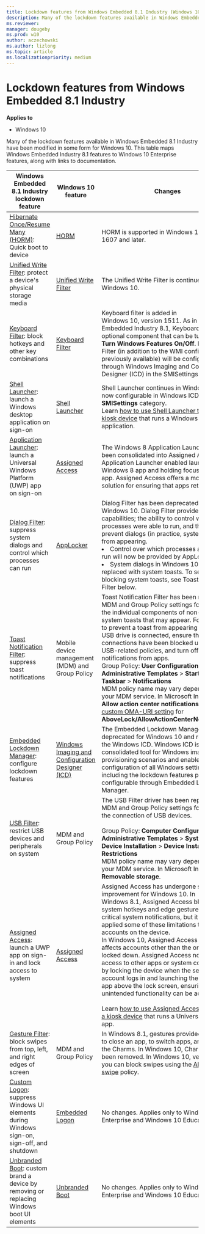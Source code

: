 ```yaml
---
title: Lockdown features from Windows Embedded 8.1 Industry (Windows 10)
description: Many of the lockdown features available in Windows Embedded 8.1 Industry have been modified in some form for Windows 10.
ms.reviewer: 
manager: dougeby
ms.prod: w10
author: aczechowski
ms.author: lizlong
ms.topic: article
ms.localizationpriority: medium
---
```


# Lockdown features from Windows Embedded 8.1 Industry

**Applies to**

- Windows 10

Many of the lockdown features available in Windows Embedded 8.1 Industry have been modified in some form for Windows 10. This table maps Windows Embedded Industry 8.1 features to Windows 10 Enterprise features, along with links to documentation.

|Windows Embedded 8.1 Industry lockdown feature|Windows 10 feature|Changes|
|--- |--- |--- |
|[Hibernate Once/Resume Many (HORM)](/previous-versions/windows/embedded/dn449302(v=winembedded.82)): Quick boot to device|[HORM](/windows-hardware/customize/enterprise/hibernate-once-resume-many-horm-)|HORM is supported in Windows 10, version 1607 and later.|
|[Unified Write Filter](/previous-versions/windows/embedded/dn449332(v=winembedded.82)): protect a device's physical storage media|[Unified Write Filter](/windows-hardware/customize/enterprise/unified-write-filter)|The Unified Write Filter is continued in Windows 10.|
|[Keyboard Filter](/previous-versions/windows/embedded/dn449298(v=winembedded.82)): block hotkeys and other key combinations|[Keyboard Filter](/windows-hardware/customize/enterprise/keyboardfilter)|Keyboard filter is added in Windows 10, version 1511. As in Windows Embedded Industry 8.1, Keyboard Filter is an optional component that can be turned on via **Turn Windows Features On/Off**. Keyboard Filter (in addition to the WMI configuration previously available) will be configurable through Windows Imaging and Configuration Designer (ICD) in the SMISettings path.|
|[Shell Launcher](/previous-versions/windows/embedded/dn449423(v=winembedded.82)): launch a Windows desktop application on sign-on|[Shell Launcher](/windows-hardware/customize/enterprise/shell-launcher)|Shell Launcher continues in Windows 10. It is now configurable in Windows ICD under the **SMISettings** category.<br>Learn [how to use Shell Launcher to create a kiosk device](/windows/configuration/kiosk-single-app) that runs a Windows desktop application.|
|[Application Launcher](/previous-versions/windows/embedded/dn449251(v=winembedded.82)): launch a Universal Windows Platform (UWP) app on sign-on|[Assigned Access](/windows/client-management/mdm/assignedaccess-csp)|The Windows 8 Application Launcher has been consolidated into Assigned Access. Application Launcher enabled launching a Windows 8 app and holding focus on that app. Assigned Access offers a more robust solution for ensuring that apps retain focus.|
|[Dialog Filter](/previous-versions/windows/embedded/dn449395(v=winembedded.82)): suppress system dialogs and control which processes can run|[AppLocker](/windows/device-security/applocker/applocker-overview)|Dialog Filter has been deprecated for Windows 10. Dialog Filter provided two capabilities; the ability to control which processes were able to run, and the ability to prevent dialogs (in practice, system dialogs) from appearing.<li>Control over which processes are able to run will now be provided by AppLocker.<li>System dialogs in Windows 10 have been replaced with system toasts. To see more on blocking system toasts, see Toast Notification Filter below.|
|[Toast Notification Filter](/previous-versions/windows/embedded/dn449360(v=winembedded.82)): suppress toast notifications|Mobile device management (MDM) and Group Policy|Toast Notification Filter has been replaced by MDM and Group Policy settings for blocking the individual components of non-critical system toasts that may appear. For example, to prevent a toast from appearing when a USB drive is connected, ensure that USB connections have been blocked using the USB-related policies, and turn off notifications from apps.<br>Group Policy: **User Configuration** > **Administrative Templates** > **Start Menu and Taskbar** > **Notifications**<br>MDM policy name may vary depending on your MDM service. In Microsoft Intune, use **Allow action center notifications** and a [custom OMA-URI setting](/mem/intune/configuration/custom-settings-windows-10) for **AboveLock/AllowActionCenterNotifications**.|
|[Embedded Lockdown Manager](/previous-versions/windows/embedded/dn449279(v=winembedded.82)): configure lockdown features|[Windows Imaging and Configuration Designer (ICD)](/windows/configuration/provisioning-packages/provisioning-install-icd)|The Embedded Lockdown Manager has been deprecated for Windows 10 and replaced by the Windows ICD. Windows ICD is the consolidated tool for Windows imaging and provisioning scenarios and enables configuration of all Windows settings, including the lockdown features previously configurable through Embedded Lockdown Manager.|
|[USB Filter](/previous-versions/windows/embedded/dn449350(v=winembedded.82)): restrict USB devices and peripherals on system|MDM and Group Policy|The USB Filter driver has been replaced by MDM and Group Policy settings for blocking the connection of USB devices.<br> <br> Group Policy: **Computer Configuration** > **Administrative Templates** > **System** > **Device Installation** > **Device Installation Restrictions**<br>MDM policy name may vary depending on your MDM service. In Microsoft Intune, use **Removable storage**.|
|[Assigned Access](/previous-versions/windows/embedded/dn449303(v=winembedded.82)): launch a UWP app on sign-in and lock access to system|[Assigned Access](/windows/client-management/mdm/assignedaccess-csp)|Assigned Access has undergone significant improvement for Windows 10. In Windows 8.1, Assigned Access blocked system hotkeys and edge gestures, and non-critical system notifications, but it also applied some of these limitations to other accounts on the device.<br>In Windows 10, Assigned Access no longer affects accounts other than the one being locked down. Assigned Access now restricts access to other apps or system components by locking the device when the selected user account logs in and launching the designated app above the lock screen, ensuring that no unintended functionality can be accessed.<br><br>Learn [how to use Assigned Access to create a kiosk device](/windows/configuration/kiosk-single-app) that runs a Universal Windows app.|
|[Gesture Filter](/previous-versions/windows/embedded/dn449374(v=winembedded.82)): block swipes from top, left, and right edges of screen|MDM and Group Policy|In Windows 8.1, gestures provided the ability to close an app, to switch apps, and to reach the Charms. In Windows 10, Charms have been removed. In Windows 10, version 1607, you can block swipes using the [Allow edge swipe](/windows/client-management/mdm/policy-configuration-service-provider#LockDown_AllowEdgeSwipe) policy.|
|[Custom Logon](/previous-versions/windows/embedded/dn449309(v=winembedded.82)): suppress Windows UI elements during Windows sign-on, sign-off, and shutdown|[Embedded Logon](/windows-hardware/customize/desktop/unattend/microsoft-windows-embedded-embeddedlogon)|No changes. Applies only to Windows 10 Enterprise and Windows 10 Education.|
|[Unbranded Boot](/previous-versions/windows/embedded/dn449249(v=winembedded.82)): custom brand a device by removing or replacing Windows boot UI elements|[Unbranded Boot](/windows-hardware/customize/enterprise/unbranded-boot)|No changes. Applies only to Windows 10 Enterprise and Windows 10 Education.|
